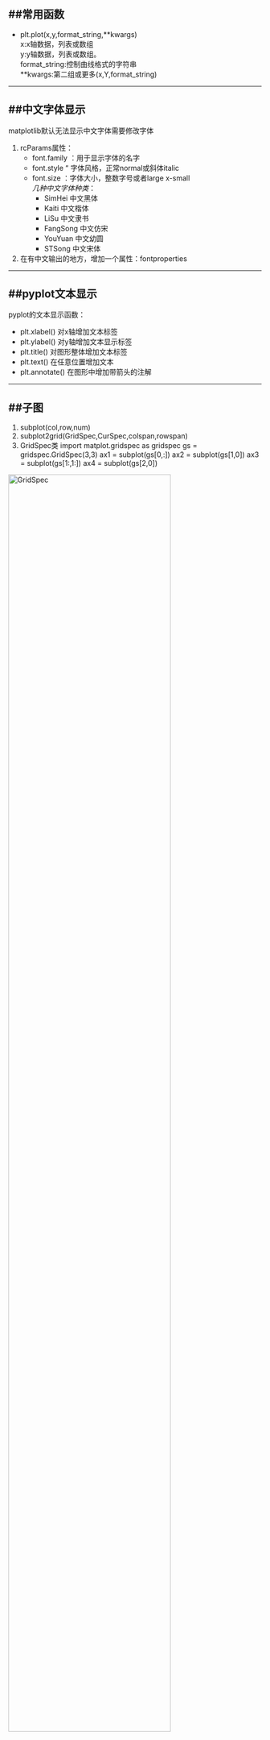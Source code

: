 ##常用函数
---
* plt.plot(x,y,format_string,\*\*kwargs)  
	x:x轴数据，列表或数组  
	y:y轴数据，列表或数组。  
	format_string:控制曲线格式的字符串  
	\**kwargs:第二组或更多(x,Y,format_string)  
---
##中文字体显示
---
matplotlib默认无法显示中文字体需要修改字体  
1. rcParams属性：  
	* font.family ：用于显示字体的名字  
	* font.style “ 字体风格，正常normal或斜体italic  
	* font.size ：字体大小，整数字号或者large x-small  
	*几种中文字体种类*：  
		* SimHei  中文黑体  
		* Kaiti 中文楷体  
		* LiSu 中文隶书  
		* FangSong 中文仿宋  
		* YouYuan 中文幼圆  
		* STSong 中文宋体  
2. 在有中文输出的地方，增加一个属性：fontproperties  

---
##pyplot文本显示
---
pyplot的文本显示函数：  
* plt.xlabel() 对x轴增加文本标签  
* plt.ylabel() 对y轴增加文本显示标签  
* plt.title() 对图形整体增加文本标签  
* plt.text() 在任意位置增加文本  
* plt.annotate() 在图形中增加带箭头的注解  

---
##子图
---
1. subplot(col,row,num)  
2. subplot2grid(GridSpec,CurSpec,colspan,rowspan)  
3. GridSpec类
	import matplot.gridspec as gridspec
	gs = gridspec.GridSpec(3,3)
	ax1 = subplot(gs[0,:])
	ax2 = subplot(gs[1,0])
	ax3 = subplot(gs[1:,1:])
	ax4 = subplot(gs[2,0])  
  
<img src="/home/jokesnow/图片/note_pic/GridSpec.png" alt="GridSpec" title="GridSpec示例" width="80%" height="80%" />



